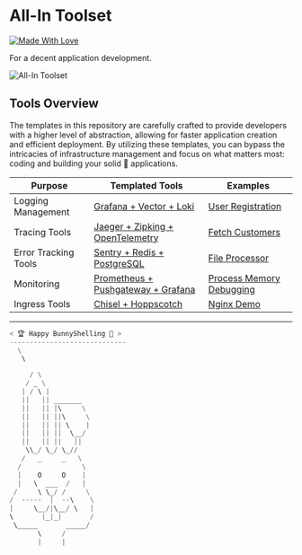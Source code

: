 # All-In Toolset

[![Made With Love](https://img.shields.io/badge/Made%20With-Love-orange.svg)](https://bunnyshell.devpost.com)

For a decent application development.

![All-In Toolset](http://i.imgur.com/3p88YN0.jpg)

## Tools Overview
The templates in this repository are carefully crafted to provide developers with a higher level of abstraction, allowing for faster application creation and efficient deployment. By utilizing these templates, you can bypass the intricacies of infrastructure management and focus on what matters most: coding and building your solid 💪 applications.

| Purpose                 | Templated Tools                                 | Examples                                 |
|-------------------------|-------------------------------------------------|------------------------------------------|
| Logging Management      | [Grafana + Vector + Loki](.bunnyshell/templates/grafana-vector-loki)| [User Registration](examples/user_registration) |
| Tracing Tools           | [Jaeger + Zipking + OpenTelemetry](.bunnyshell/templates/jaeger-zipkin-opentelemetry)        | [Fetch Customers](examples/fetch_customers)                                        |
| Error Tracking Tools    | [Sentry + Redis + PostgreSQL](.bunnyshell/templates/sentry-redis-postgresql)             | [File Processor](examples/file_processor)                                        |
| Monitoring              | [Prometheus + Pushgateway + Grafana](.bunnyshell/templates/prometheus-pushgateway-grafana)                    |  [Process Memory Debugging](examples/process_memory_debugging)                                        |
| Ingress Tools | [Chisel + Hoppscotch](.bunnyshell/templates/chisel-hoppscotch)                    |  [Nginx Demo](examples/nginx_demo)                                        |

---

```python
< 🏆 Happy BunnyShelling 🚀 >
-----------------------------
  \
   \   

     / \
    / _ \
   | / \ |
   ||   || _______
   ||   || |\     \
   ||   || ||\     \
   ||   || || \    |
   ||   || ||  \__/
   ||   || ||   ||
    \\_/ \_/ \_//
   /   _     _   \
  /               \
  |    O     O    |
  |   \  ___  /   |                           
 /     \ \_/ /     \
/  -----  |  --\    \
|     \__/|\__/ \   |
\       |_|_|       /
 \_____       _____/
       \     /
       |     |
```
